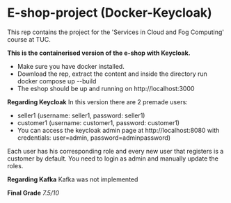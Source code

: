 # E-shop-project (Docker-Keycloak)
This rep contains the project for the 'Services in Cloud and Fog Computing' course at TUC.

**This is the containerised version of the e-shop with Keycloak.**
- Make sure you have docker installed.
- Download the rep, extract the content and inside the directory run docker compose up --build
- The eshop should be up and running on http://localhost:3000

**Regarding Keycloak**
In this version there are 2 premade users:
- seller1  (username: seller1, password: seller1)
- customer1 (username: customer1, password: customer1)
- You can access the keycloak admin page at http://localhost:8080 with credentials: user=admin, password=adminpassword)

Each user has his corresponding role and every new user that registers is
a customer by default. You need to login as admin and manually update the roles.

**Regarding Kafka**
Kafka was not implemented

**Final Grade**
*7.5/10*
